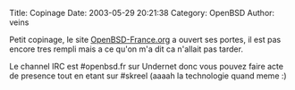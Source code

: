 Title: Copinage
Date: 2003-05-29 20:21:38
Category: OpenBSD
Author: veins

Petit copinage, le site [OpenBSD-France.org](http://www.openbsd-france.org) a ouvert ses portes, il est pas encore tres rempli mais a ce qu'on m'a dit ca n'allait pas tarder.

Le channel IRC est #openbsd.fr sur Undernet donc vous pouvez faire acte de presence tout en etant sur #skreel (aaaah la technologie quand meme :)